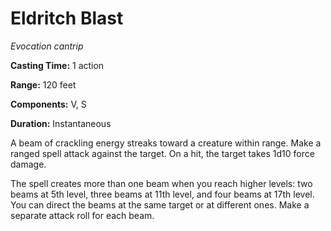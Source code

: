 <title>Eldritch Blast</title>

# Eldritch Blast

_Evocation cantrip_

**Casting Time:** 1 action

**Range:** 120 feet

**Components:** V, S

**Duration:** Instantaneous

A beam of crackling energy streaks toward a
creature within range. Make a ranged spell
attack against the target. On a hit, the
target takes 1d10 force damage.

The spell creates more than one beam when you
reach higher levels: two beams at 5th level,
three beams at 11th level, and four beams at
17th level. You can direct the beams at the
same target or at different ones. Make a
separate attack roll for each beam.



